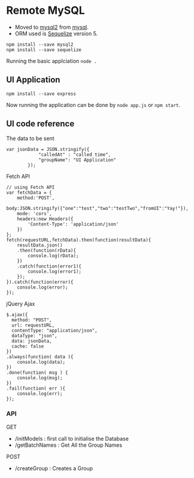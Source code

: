 Remote MySQL
========================

 - Moved to [mysql2][2] from [mysql][1]. 
 - ORM used is [Sequelize][3] version 5.


```
npm install --save mysql2
npm install --save sequelize
```
Running the basic applciation `node .`


## UI Application

```
npm install --save express
```
Now running the application can be done by `node app.js` or `npm start`.


## UI code reference

The data to be sent
```
var jsonData = JSON.stringify({
			"calledAt" : "called time",
			"groupName": "UI Application"
		});
```

Fetch API
```
// using Fetch API
var fetchData = {
	method:'POST',
	body:JSON.stringify({"one":"test","two":"testTwo","fromUI":"Yay!"}),
	mode: 'cors',
	headers:new Headers({
		'Content-Type': 'application/json'
	})
};
fetch(requestURL,fetchData).then(function(resultData){
	resultData.json()
	.then(function(rData){
		console.log(rData);
	})
	.catch(function(error1){
		console.log(error1);
	});
}).catch(function(error){
	console.log(error);
});
```

jQuery Ajax
```
$.ajax({
  method: "POST",
  url: requestURL,
  contentType: "application/json",
  dataType: "json",
  data: jsonData,
  cache: false
})
.always(function( data ){
	console.log(data);
})
.done(function( msg ) {
	console.log(msg);
})
.fail(function( err ){
	console.log(err);
});
```



### API

GET

 - /initModels : first call to initialise the Database
 - /getBatchNames : Get All the Group Names


POST

 - /createGroup : Creates a Group











[1]: https://www.npmjs.com/package/mysql
[2]: https://www.npmjs.com/package/mysql2
[3]: https://sequelize.org/v5/manual/getting-started.html